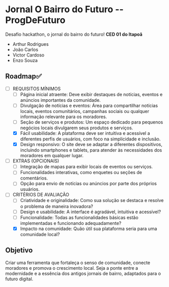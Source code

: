 # Jornal O Bairro do Futuro -- ProgDeFuturo

Desafio hackathon, o jornal do bairro do futuro!
**CED 01 do Itapoã**
- Arthur Rodrigues
- João Carlos
- Victor Cardoso
- Enzo Souza

## Roadmap✅
- [ ] REQUISITOS MÍNIMOS
    - [ ] Página inicial atraente: Deve exibir destaques de notícias, eventos e anúncios importantes da comunidade.
    - [ ] Divulgação de notícias e eventos: Área para compartilhar notícias locais, eventos comunitários, campanhas sociais ou qualquer informação relevante para os moradores.
    - [ ] Seção de serviços e produtos: Um espaço dedicado para pequenos negócios locais divulgarem seus produtos e serviços.
    - [x] Fácil usabilidade: A plataforma deve ser intuitiva e acessível a diferentes perfis de usuários, com foco na simplicidade e inclusão.
    - [x] Design responsivo: O site deve se adaptar a diferentes dispositivos, incluindo smartphones e tablets, para atender às necessidades dos moradores em qualquer lugar.
- [ ] EXTRAS (OPCIONAIS)
    - [ ] Integração de mapas para exibir locais de eventos ou serviços.
    - [ ] Funcionalidades interativas, como enquetes ou seções de comentários.
    - [ ] Opção para envio de notícias ou anúncios por parte dos próprios usuários.
- [ ] CRITÉRIOS DE AVALIAÇÃO
    - [ ] Criatividade e originalidade: Como sua solução se destaca e resolve o problema de maneira inovadora?
    - [ ] Design e usabilidade: A interface é agradável, intuitiva e acessível?
    - [ ] Funcionalidade: Todas as funcionalidades básicas estão implementadas e funcionando adequadamente?
    - [x] Impacto na comunidade: Quão útil sua plataforma seria para uma comunidade local?

## Objetivo
Criar uma ferramenta que fortaleça o senso de comunidade, conecte moradores e promova o crescimento local. Seja a ponte entre a modernidade e a essência dos antigos jornais de bairro, adaptados para o futuro digital.
